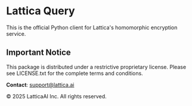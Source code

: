 # Lattica Query

This is the official Python client for Lattica's homomorphic encryption service.

## Important Notice

This package is distributed under a restrictive proprietary license. Please see LICENSE.txt for the complete terms and conditions.

**Contact**: support@lattica.ai

© 2025 LatticaAI Inc. All rights reserved.
